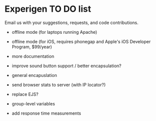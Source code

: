 # Experigen TO DO list 

Email us with your suggestions, requests, and code contributions. 

* offline mode (for laptops running Apache)
* offline mode (for iOS, requires phonegap and Apple's iOS Developer Program, $99/year)

* more documentation
* improve sound button support / better encapsulation?
* general encapuslation
* send browser stats to server (with IP locator?)
* replace EJS?
* group-level variables
* add response time measurements 

